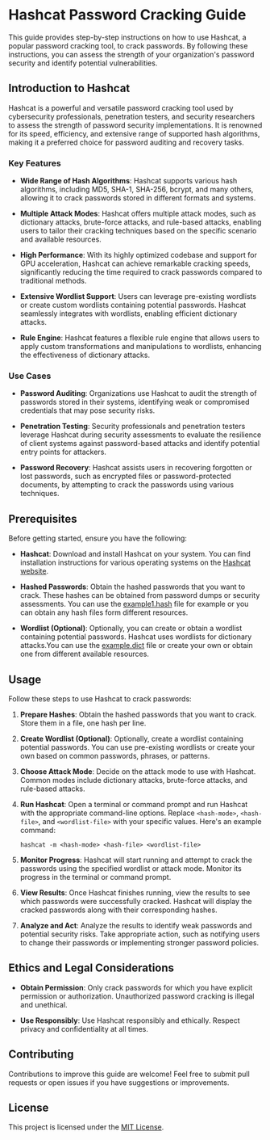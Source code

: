 

# Hashcat Password Cracking Guide

This guide provides step-by-step instructions on how to use Hashcat, a popular password cracking tool, to crack passwords. By following these instructions, you can assess the strength of your organization's password security and identify potential vulnerabilities.

## Introduction to Hashcat

Hashcat is a powerful and versatile password cracking tool used by cybersecurity professionals, penetration testers, and security researchers to assess the strength of password security implementations. It is renowned for its speed, efficiency, and extensive range of supported hash algorithms, making it a preferred choice for password auditing and recovery tasks.

### Key Features

- **Wide Range of Hash Algorithms**: Hashcat supports various hash algorithms, including MD5, SHA-1, SHA-256, bcrypt, and many others, allowing it to crack passwords stored in different formats and systems.

- **Multiple Attack Modes**: Hashcat offers multiple attack modes, such as dictionary attacks, brute-force attacks, and rule-based attacks, enabling users to tailor their cracking techniques based on the specific scenario and available resources.

- **High Performance**: With its highly optimized codebase and support for GPU acceleration, Hashcat can achieve remarkable cracking speeds, significantly reducing the time required to crack passwords compared to traditional methods.

- **Extensive Wordlist Support**: Users can leverage pre-existing wordlists or create custom wordlists containing potential passwords. Hashcat seamlessly integrates with wordlists, enabling efficient dictionary attacks.

- **Rule Engine**: Hashcat features a flexible rule engine that allows users to apply custom transformations and manipulations to wordlists, enhancing the effectiveness of dictionary attacks.

### Use Cases

- **Password Auditing**: Organizations use Hashcat to audit the strength of passwords stored in their systems, identifying weak or compromised credentials that may pose security risks.

- **Penetration Testing**: Security professionals and penetration testers leverage Hashcat during security assessments to evaluate the resilience of client systems against password-based attacks and identify potential entry points for attackers.

- **Password Recovery**: Hashcat assists users in recovering forgotten or lost passwords, such as encrypted files or password-protected documents, by attempting to crack the passwords using various techniques.


## Prerequisites

Before getting started, ensure you have the following:

- **Hashcat**: Download and install Hashcat on your system. You can find installation instructions for various operating systems on the [Hashcat website](https://hashcat.net/hashcat/).

- **Hashed Passwords**: Obtain the hashed passwords that you want to crack. These hashes can be obtained from password dumps or security assessments. You can use the [example1.hash](example1.hash) file for example or you can obtain any hash files form different resources.

- **Wordlist (Optional)**: Optionally, you can create or obtain a wordlist containing potential passwords. Hashcat uses wordlists for dictionary attacks.You can use the [example.dict](example.dict) file or create your own or obtain one from different available resources.

## Usage

Follow these steps to use Hashcat to crack passwords:

1. **Prepare Hashes**: Obtain the hashed passwords that you want to crack. Store them in a file, one hash per line.

2. **Create Wordlist (Optional)**: Optionally, create a wordlist containing potential passwords. You can use pre-existing wordlists or create your own based on common passwords, phrases, or patterns.

3. **Choose Attack Mode**: Decide on the attack mode to use with Hashcat. Common modes include dictionary attacks, brute-force attacks, and rule-based attacks.

4. **Run Hashcat**: Open a terminal or command prompt and run Hashcat with the appropriate command-line options. Replace `<hash-mode>`, `<hash-file>`, and `<wordlist-file>` with your specific values. Here's an example command:

   ```
   hashcat -m <hash-mode> <hash-file> <wordlist-file>
   ```

5. **Monitor Progress**: Hashcat will start running and attempt to crack the passwords using the specified wordlist or attack mode. Monitor its progress in the terminal or command prompt.

6. **View Results**: Once Hashcat finishes running, view the results to see which passwords were successfully cracked. Hashcat will display the cracked passwords along with their corresponding hashes.

7. **Analyze and Act**: Analyze the results to identify weak passwords and potential security risks. Take appropriate action, such as notifying users to change their passwords or implementing stronger password policies.

## Ethics and Legal Considerations

- **Obtain Permission**: Only crack passwords for which you have explicit permission or authorization. Unauthorized password cracking is illegal and unethical.

- **Use Responsibly**: Use Hashcat responsibly and ethically. Respect privacy and confidentiality at all times.

## Contributing

Contributions to improve this guide are welcome! Feel free to submit pull requests or open issues if you have suggestions or improvements.

## License

This project is licensed under the [MIT License](LICENSE).

